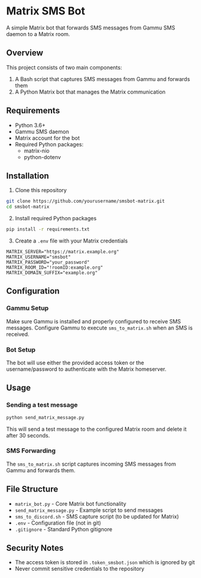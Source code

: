 # Matrix SMS Bot

A simple Matrix bot that forwards SMS messages from Gammu SMS daemon to a Matrix room.

## Overview

This project consists of two main components:

1. A Bash script that captures SMS messages from Gammu and forwards them
2. A Python Matrix bot that manages the Matrix communication

## Requirements

-   Python 3.6+
-   Gammu SMS daemon
-   Matrix account for the bot
-   Required Python packages:
    -   matrix-nio
    -   python-dotenv

## Installation

1. Clone this repository

```bash
git clone https://github.com/yourusername/smsbot-matrix.git
cd smsbot-matrix
```

2. Install required Python packages

```bash
pip install -r requirements.txt
```

3. Create a `.env` file with your Matrix credentials

```
MATRIX_SERVER="https://matrix.example.org"
MATRIX_USERNAME="smsbot"
MATRIX_PASSWORD="your_password"
MATRIX_ROOM_ID="!roomID:example.org"
MATRIX_DOMAIN_SUFFIX="example.org"
```

## Configuration

### Gammu Setup

Make sure Gammu is installed and properly configured to receive SMS messages. Configure Gammu to execute `sms_to_matrix.sh` when an SMS is received.

### Bot Setup

The bot will use either the provided access token or the username/password to authenticate with the Matrix homeserver.

## Usage

### Sending a test message

```bash
python send_matrix_message.py
```

This will send a test message to the configured Matrix room and delete it after 30 seconds.

### SMS Forwarding

The `sms_to_matrix.sh` script captures incoming SMS messages from Gammu and forwards them.

## File Structure

-   `matrix_bot.py` - Core Matrix bot functionality
-   `send_matrix_message.py` - Example script to send messages
-   `sms_to_discord.sh` - SMS capture script (to be updated for Matrix)
-   `.env` - Configuration file (not in git)
-   `.gitignore` - Standard Python gitignore

## Security Notes

-   The access token is stored in `.token_smsbot.json` which is ignored by git
-   Never commit sensitive credentials to the repository
